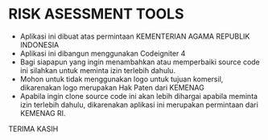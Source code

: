 # RISK ASESSMENT TOOLS

- Aplikasi ini dibuat atas permintaan KEMENTERIAN AGAMA REPUBLIK INDONESIA
- Aplikasi ini dibangun menggunakan Codeigniter 4
- Bagi siapapun yang ingin menambahkan atau memperbaiki source code ini silahkan untuk meminta izin terlebih dahulu.
- Mohon untuk tidak menggunakan logo untuk tujuan komersil, dikarenakan logo merupakan Hak Paten dari KEMENAG
- Apabila ingin clone source code ini akan lebih dihargai apabila meminta izin terlebih dahulu, dikarenakan aplikasi ini merupakan permintaan dari KEMENAG RI.

TERIMA KASIH
